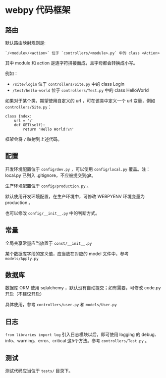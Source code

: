 # webpy 代码框架

## 路由

默认路由映射规则是:

    `/<module>/<action>` 位于 `controllers/<module>.py` 中的 class <Action>

其中 module 和 action 是连字符拼接而成，且字母都会转换成小写。

例如：

* `/site/login` 位于 `controllers/Site.py` 中的 class Login
* `/test/hello-world` 位于 `controllers/Test.py` 中的 class HelloWorld

如果对于某个类，期望使用自定义的 url ，可在该类中定义一个 url 变量，例如 `controllers/Site.py`：

    class Index:
        url = '/'
        def GET(self):
            return 'Hello World!\n'

框架会将 `/` 映射到上述代码。

## 配置

开发环境配置位于 `config/dev.py` ，可以使用 `config/local.py` 覆盖。注：local.py 已列入 .gitignore，不应被提交到git。

生产环境配置位于 `config/production.py` 。

默认使用开发环境配置，在生产环境中，可修改 WEBPYENV 环境变量为 production 。

也可以修改 `config/__init__.py` 中的判断方式。

## 常量

全局共享常量应当放置于 `const/__init__.py`

某个数据库字段的定义值，应当放在对应的 model 文件中，参考 `models/Apply.py`

## 数据库

数据库 ORM 使用 sqlalchemy ，默认没有自动提交；如有需要，可修改 code.py 开启（不建议开启）

具体使用，参考 `controllers/user.py` 和 `models/User.py`

## 日志

`from libraries import log` 引入日志模块以后，即可使用 logging 的 debug、info、warning、error、critical 这5个方法。参考 `controllers/Test.py` 。


## 测试

测试代码应当位于 `tests/` 目录下。

